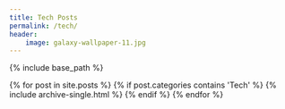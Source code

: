 ```yaml
---
title: Tech Posts
permalink: /tech/
header:
    image: galaxy-wallpaper-11.jpg
---
```

{% include base_path %}

<div class="archive__subtitle archive">
{% for post in site.posts %}
    {% if post.categories contains 'Tech' %}
        {% include archive-single.html %}
    {% endif %}
{% endfor %}
</div>

